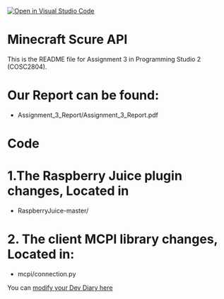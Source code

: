 [![Open in Visual Studio Code](https://classroom.github.com/assets/open-in-vscode-f059dc9a6f8d3a56e377f745f24479a46679e63a5d9fe6f495e02850cd0d8118.svg)](https://classroom.github.com/online_ide?assignment_repo_id=6033446&assignment_repo_type=AssignmentRepo)
# Minecraft Scure API
This is the README file for Assignment 3 in Programming Studio 2 (COSC2804).


# Our Report can be found:
 - Assignment_3_Report/Assignment_3_Report.pdf
# Code
# 1.The Raspberry Juice plugin changes, Located in
 - RaspberryJuice-master/
# 2. The client MCPI library changes, Located in:
 - mcpi/connection.py



You can [modify your Dev Diary here](DEVDIARY.md)
